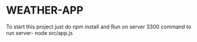 # WEATHER-APP
To start this project just do   npm install
and Run on server 3300
command to run server- node src/app.js
